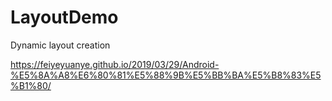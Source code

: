 # LayoutDemo
Dynamic layout creation

https://feiyeyuanye.github.io/2019/03/29/Android-%E5%8A%A8%E6%80%81%E5%88%9B%E5%BB%BA%E5%B8%83%E5%B1%80/
